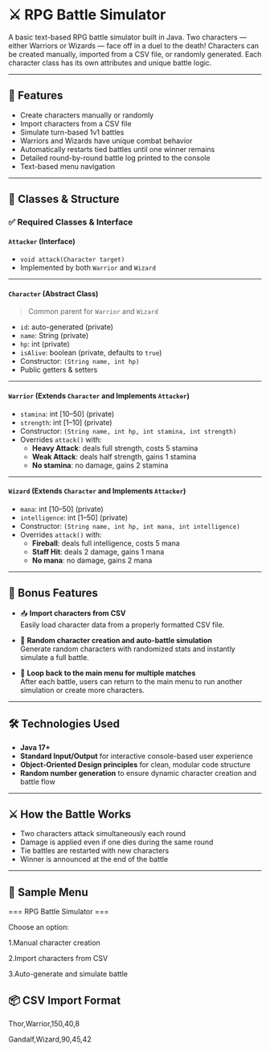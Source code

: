 # ⚔️ RPG Battle Simulator

A basic text-based RPG battle simulator built in Java. Two characters — either Warriors or Wizards — face off in a duel to the death! Characters can be created manually, imported from a CSV file, or randomly generated. Each character class has its own attributes and unique battle logic.

---

## 📜 Features

- Create characters manually or randomly
- Import characters from a CSV file
- Simulate turn-based 1v1 battles
- Warriors and Wizards have unique combat behavior
- Automatically restarts tied battles until one winner remains
- Detailed round-by-round battle log printed to the console
- Text-based menu navigation

---

## 🧠 Classes & Structure

### ✅ Required Classes & Interface

#### `Attacker` (Interface)

- `void attack(Character target)`
- Implemented by both `Warrior` and `Wizard`

---

#### `Character` (Abstract Class)

> Common parent for `Warrior` and `Wizard`

- `id`: auto-generated (private)
- `name`: String (private)
- `hp`: int (private)
- `isAlive`: boolean (private, defaults to `true`)
- Constructor: `(String name, int hp)`
- Public getters & setters

---

#### `Warrior` (Extends `Character` and Implements `Attacker`)

- `stamina`: int [10–50] (private)
- `strength`: int [1–10] (private)
- Constructor: `(String name, int hp, int stamina, int strength)`
- Overrides `attack()` with:
  - **Heavy Attack**: deals full strength, costs 5 stamina
  - **Weak Attack**: deals half strength, gains 1 stamina
  - **No stamina**: no damage, gains 2 stamina

---

#### `Wizard` (Extends `Character` and Implements `Attacker`)

- `mana`: int [10–50] (private)
- `intelligence`: int [1–50] (private)
- Constructor: `(String name, int hp, int mana, int intelligence)`
- Overrides `attack()` with:
  - **Fireball**: deals full intelligence, costs 5 mana
  - **Staff Hit**: deals 2 damage, gains 1 mana
  - **No mana**: no damage, gains 2 mana

---

## 🎯 Bonus Features

- 📥 **Import characters from CSV**  
  Easily load character data from a properly formatted CSV file.

- 🎲 **Random character creation and auto-battle simulation**  
  Generate random characters with randomized stats and instantly simulate a full battle.

- 🔄 **Loop back to the main menu for multiple matches**  
  After each battle, users can return to the main menu to run another simulation or create more characters.

---

## 🛠️ Technologies Used

- **Java 17+**
- **Standard Input/Output** for interactive console-based user experience
- **Object-Oriented Design principles** for clean, modular code structure
- **Random number generation** to ensure dynamic character creation and battle flow

---

## ⚔️ How the Battle Works

- Two characters attack simultaneously each round
- Damage is applied even if one dies during the same round
- Tie battles are restarted with new characters
- Winner is announced at the end of the battle

---

## 🧪 Sample Menu

=== RPG Battle Simulator ===

Choose an option:

  1.Manual character creation

  2.Import characters from CSV

  3.Auto-generate and simulate battle

## 📦 CSV Import Format

Thor,Warrior,150,40,8

Gandalf,Wizard,90,45,42
